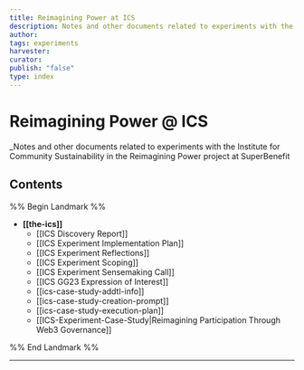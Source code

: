 ```yaml
---
title: Reimagining Power at ICS
description: Notes and other documents related to experiments with the Institute for Community Sustainability in the Reimagining Power project at SuperBenefit
author: 
tags: experiments
harvester: 
curator: 
publish: "false"
type: index
---
```

# Reimagining Power @ ICS

_Notes and other documents related to experiments with the Institute for Community Sustainability in the Reimagining Power project at SuperBenefit

## Contents

%% Begin Landmark %%
- **[[the-ics]]**
  - [[ICS Discovery Report]]
  - [[ICS Experiment Implementation Plan]]
  - [[ICS Experiment Reflections]]
  - [[ICS Experiment Scoping]]
  - [[ICS Experiment Sensemaking Call]]
  - [[ICS GG23 Expression of Interest]]
  - [[ics-case-study-addtl-info]]
  - [[ics-case-study-creation-prompt]]
  - [[ics-case-study-execution-plan]]
  - [[ICS-Experiment-Case-Study|Reimagining Participation Through Web3 Governance]]

%% End Landmark %%

---
